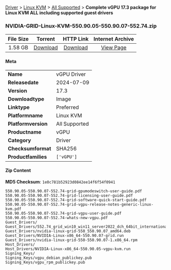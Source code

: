 
[Driver](/README.md)  >  [Linux KVM](/index/Driver/Linux_KVM.md)  >  [All Supported](/index/Driver/Linux_KVM/All_Supported.md)  >  **Complete vGPU 17.3 package for Linux KVM ALL including supported guest drivers**


### NVIDIA-GRID-Linux-KVM-550.90.05-550.90.07-552.74.zip

| **File Size** | **Torrent**  | **HTTP Link** | **Internet Archive** |
|:-------------:|:------------:|:-------------:|:--------------------:|
| 1.58 GB |  [Download](https://archive.org/download/nvgpu_NVIDIA-GRID-Linux-KVM-550.90.05-550.90.07-552.74.zip/nvgpu_NVIDIA-GRID-Linux-KVM-550.90.05-550.90.07-552.74.zip_archive.torrent)       | [Download](https://archive.org/compress/nvgpu_NVIDIA-GRID-Linux-KVM-550.90.05-550.90.07-552.74.zip) | [View Page](https://archive.org/details/nvgpu_NVIDIA-GRID-Linux-KVM-550.90.05-550.90.07-552.74.zip)       |

#### Meta

<table>
<tr><td><strong>Name</strong></td><td>vGPU Driver</td></tr>
<tr><td><strong>Releasedate</strong></td><td>2024-07-09</td></tr>
<tr><td><strong>Version</strong></td><td>17.3</td></tr>
<tr><td><strong>Downloadtype</strong></td><td>Image</td></tr>
<tr><td><strong>Linktype</strong></td><td>Preferred</td></tr>
<tr><td><strong>Platformname</strong></td><td>Linux KVM</td></tr>
<tr><td><strong>Platformversion</strong></td><td>All Supported</td></tr>
<tr><td><strong>Productname</strong></td><td>vGPU</td></tr>
<tr><td><strong>Category</strong></td><td>Driver</td></tr>
<tr><td><strong>Checksumformat</strong></td><td>SHA256</td></tr>
<tr><td><strong>Productfamilies</strong></td><td><code>['vGPU']</code></td></tr>
</table>

#### Zip Content

**MD5 Checksum**: `1e0c781b52923d0842ee14f6f54f0941`

```text
550.90.05-550.90.07-552.74-grid-gpumodeswitch-user-guide.pdf
550.90.05-550.90.07-552.74-grid-licensing-user-guide.pdf
550.90.05-550.90.07-552.74-grid-software-quick-start-guide.pdf
550.90.05-550.90.07-552.74-grid-vgpu-release-notes-generic-linux-kvm.pdf
550.90.05-550.90.07-552.74-grid-vgpu-user-guide.pdf
550.90.05-550.90.07-552.74-whats-new-vgpu.pdf
Guest_Drivers/
Guest_Drivers/552.74_grid_win10_win11_server2022_dch_64bit_international.exe
Guest_Drivers/nvidia-linux-grid-550_550.90.07_amd64.deb
Guest_Drivers/NVIDIA-Linux-x86_64-550.90.07-grid.run
Guest_Drivers/nvidia-linux-grid-550-550.90.07-1.x86_64.rpm
Host_Drivers/
Host_Drivers/NVIDIA-Linux-x86_64-550.90.05-vgpu-kvm.run
Signing_Keys/
Signing_Keys/vgpu_debian_publickey.pub
Signing_Keys/vgpu_rpm_publickey.pub
```